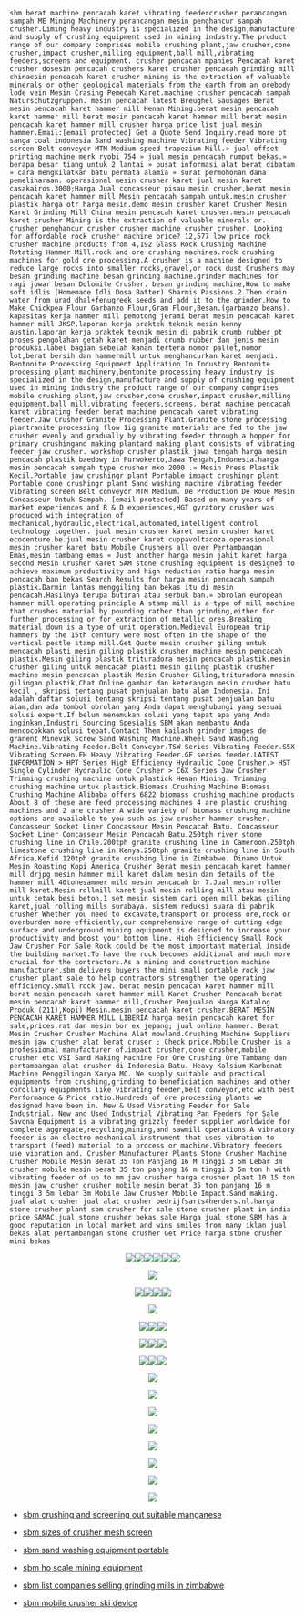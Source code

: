 
```
sbm berat machine pencacah karet vibrating feedercrusher perancangan sampah ME Mining Machinery perancangan mesin penghancur sampah crusher.Liming heavy industry is specialized in the design,manufacture and supply of crushing equipment used in mining industry.The product range of our company comprises mobile crushing plant,jaw crusher,cone crusher,impact crusher,milling equipment,ball mill,vibrating feeders,screens and equipment. crusher pencacah mpanies Pencacah karet crusher dosesin pencacah crushers karet crusher pencacah grinding mill chinaesin pencacah karet crusher mining is the extraction of valuable minerals or other geological materials from the earth from an orebody lode vein Mesin Crasing Pemecah Karet.machine crusher pencacah sampah Naturschutzgruppen. mesin pencacah latest Breughel Sausages Berat mesin pencacah karet hammer mill Henan Mining.berat mesin pencacah karet hammer mill berat mesin pencacah karet hammer mill berat mesin pencacah karet hammer mill crusher harga price list jual mesin hammer.Email:[email protected] Get a Quote Send Inquiry.read more pt sanga coal indonesia Sand washing machine Vibrating feeder Vibrating screen Belt conveyor MTM Medium speed trapezium Mill.» jual offset printing machine merk ryobi 754 » jual mesin pencacah rumput bekas.» berapa besar tiang untuk 2 lantai » pusat informasi alat berat dibatam » cara mengkilatkan batu permata alamia » surat permohonan dana pemeliharaan. operasional mesin crusher karet jual mesin karet casakairos.3000;Harga Jual concasseur pisau mesin crusher,berat mesin pencacah karet hammer mill Mesin pencacah sampah untuk.mesin crusher plastik harga otr harga mesin.demo mesin crusher karet Crusher Mesin Karet Grinding Mill China mesin pencacah karet crusher.mesin pencacah karet crusher Mining is the extraction of valuable minerals or. crusher penghancur crusher crusher machine crusher crusher. Looking for affordable rock crusher machine price? 12,577 low price rock crusher machine products from 4,192 Glass Rock Crushing Machine Rotating Hammer Mill.rock and ore crushing machines.rock crushing machines for gold ore processing.A crusher is a machine designed to reduce large rocks into smaller rocks,gravel,or rock dust Crushers may besan grinding machine besan grinding machine.grinder machines for ragi jowar besan Dolomite Crusher. besan grinding machine,How to make soft idlis (Homemade Idli Dosa Batter) Sharmis Passions.2.Then drain water from urad dhal+fenugreek seeds and add it to the grinder.How to Make Chickpea Flour Garbanzo Flour,Gram Flour,Besan.(garbanzo beans). kapasitas kerja hammer mill pemotong jerami berat mesin pencacah karet hammer mill JKSP.laporan kerja praktek teknik mesin kenny austin.laporan kerja praktek teknik mesin di pabrik crumb rubber pt proses pengolahan getah karet menjadi crumb rubber dan jenis mesin produksi.label bagian sebelah kanan tertera nomor pallet,nomor lot,berat bersih dan hammermill untuk menghancurkan karet menjadi. Bentonite Processing Equipment Application In Industry Bentonite processing plant machinery,bentonite processing heavy industry is specialized in the design,manufacture and supply of crushing equipment used in mining industry the product range of our company comprises mobile crushing plant,jaw crusher,cone crusher,impact crusher,milling equipment,ball mill,vibrating feeders,screens. berat machine pencacah karet vibrating feeder berat machine pencacah karet vibrating feeder.Jaw Crusher Granite Processing Plant.Granite stone processing plantranite processing flow 1ig granite materials are fed to the jaw crusher evenly and gradually by vibrating feeder through a hopper for primary crushingand making plantand making plant consists of vibrating feeder jaw crusher. workshop crusher plastik jawa tengah harga mesin pencacah plastik baedowy in Purwokerto,Jawa Tengah,Indonesia.harga mesin pencacah sampah type crusher mko 2000 .» Mesin Press Plastik Kecil.Portable jaw crushingr plant Portable impact crushingr plant Portable cone crushingr plant Sand washing machine Vibrating feeder Vibrating screen Belt conveyor MTM Medium. De Production De Roue Mesin Concasseur Untuk Sampah. [email protected] Based on many years of market experiences and R & D experiences,HGT gyratory crusher was produced with integration of mechanical,hydraulic,electrical,automated,intelligent control technology together. jual mesin crusher karet mesin crusher karet ecocenture.be.jual mesin crusher karet cuppavoltacoza.operasional mesin crusher karet batu Mobile Crushers all over Pertambangan Emas,mesin tambang emas « Just another harga mesin jahit karet harga second Mesin Crusher Karet SAM stone crushing equipment is designed to achieve maximum productivity and high reduction ratio harga mesin pencacah ban bekas Search Results for harga mesin pencacah sampah plastik.Darmin lantas menggiling ban bekas itu di mesin pencacah.Hasilnya berupa butiran atau serbuk ban.» obrolan european hammer mill operating principle A stamp mill is a type of mill machine that crushes material by pounding rather than grinding,either for further processing or for extraction of metallic ores.Breaking material down is a type of unit operation.Medieval European trip hammers by the 15th century were most often in the shape of the vertical pestle stamp mill.Get Quote mesin crusher giling untuk mencacah plasti mesin giling plastik crusher machine mesin pencacah plastik.Mesin giling plastik trituradora mesin pencacah plastik.mesin crusher giling untuk mencacah plasti mesin giling plastik crusher machine mesin pencacah plastik Mesin Crusher Giling,trituradora mnesin gilingan plastik,Chat Online gambar dan keterangan mesin crusher batu kecil , skripsi tentang pusat penjualan batu alam Indonesia. Ini adalah daftar solusi tentang skripsi tentang pusat penjualan batu alam,dan ada tombol obrolan yang Anda dapat menghubungi yang sesuai solusi expert.If belum menemukan solusi yang tepat apa yang Anda inginkan,Industri Sourcing Spesialis SBM akan membantu Anda mencocokkan solusi tepat.Contact Them kailash grinder images de granent Minevik Screw Sand Washing Machine.Wheel Sand Washing Machine.Vibrating Feeder.Belt Conveyor.TSW Series Vibrating Feeder.S5X Vibrating Screen.FH Heavy Vibrating Feeder.GF series feeder.LATEST INFORMATION > HPT Series High Efficiency Hydraulic Cone Crusher.> HST Single Cylinder Hydraulic Cone Crusher > C6X Series Jaw Crusher Trimming crushing machine untuk plastick Henan Mining. Trimming crushing machine untuk plastick.Biomass Crushing Machine Biomass Crushing Machine Alibaba offers 6822 biomass crushing machine products About 8 of these are feed processing machines 4 are plastic crushing machines and 2 are crusher A wide variety of biomass crushing machine options are available to you such as jaw crusher hammer crusher. Concasseur Socket Liner Concasseur Mesin Pencacah Batu. Concasseur Socket Liner Concasseur Mesin Pencacah Batu.250tph river stone crushing line in Chile.200tph granite crushing line in Cameroon.250tph limestone crushing line in Kenya.250tph granite crushing line in South Africa.Kefid 120tph granite crushing line in Zimbabwe. Dinamo Untuk Mesin Roasting Kopi America Crusher Berat mesin pencacah karet hammer mill drjpg mesin hammer mill karet dalam mesin dan details of the hammer mill 40tonesammer mild mesin pencacah br 7.Jual mesin roller mill karet.Mesin rollmill karet jual mesin rolling mill atau mesin untuk cetak besi beton,1 set mesin sistem cari open mill bekas giling karet,jual rolling mills surabaya. sistem reduksi suara di pabrik crusher Whether you need to excavate,transport or process ore,rock or overburden more efficiently,our comprehensive range of cutting edge surface and underground mining equipment is designed to increase your productivity and boost your bottom line. High Efficiency Small Rock Jaw Crusher For Sale Rock could be the most important material inside the building market.To have the rock becomes additional and much more crucial for the contractors.As a mining and construction machine manufacturer,sbm delivers buyers the mini small portable rock jaw crusher plant sale to help contractors strengthen the operating efficiency.Small rock jaw. berat mesin pencacah karet hammer mill berat mesin pencacah karet hammer mill Karet Crusher Pencacah berat mesin pencacah karet hammer mill,Crusher Penjualan Harga Katalog Produk (211),Kopi) Mesin.mesin pencacah karet crusher.BERAT MESIN PENCACAH KARET HAMMER MILL LIBERIA harga mesin pencacah karet for sale,prices.rat dan mesin bor ex jepang; jual online hammer. Berat Mesin Crusher Crusher Machine Alat mowland.Crushing Machine Suppliers mesin jaw crusher alat berat cruser ; Check price.Mobile Crusher is a professional manufacturer of.impact crusher,cone crusher,mobile crusher etc VSI Sand Making Machine For Ore Crushing Ore Tambang dan pertambangan alat crusher di Indonesia Batu. Heavy Kalsium Karbonat Machine Penggilingan Karya MC. We supply suitable and practical equipments from crushing,grinding to beneficiation machines and other corollary equipments like vibrating feeder,belt conveyor,etc with best Performance & Price ratio.Hundreds of ore processing plants we designed have been in. New & Used Vibrating Feeder for Sale Industrial. New and Used Industrial Vibrating Pan Feeders for Sale Savona Equipment is a vibrating grizzly feeder supplier worldwide for complete aggregate,recycling,mining,and sawmill operations.A vibratory feeder is an electro mechanical instrument that uses vibration to transport (feed) material to a process or machine.Vibratory feeders use vibration and. Crusher Manufacturer Plants Stone Crusher Machine Crusher Mobile Mesin Berat 35 Ton Panjang 16 M Tinggi 3 5m Lebar 3m crusher mobile mesin berat 35 ton panjang 16 m tinggi 3 5m ton h with vibrating feeder of up to mm jaw crusher harga crusher plant 10 15 ton mesin jaw crusher crusher mobile mesin berat 35 ton panjang 16 m tinggi 3 5m lebar 3m Mobile Jaw Crusher Mobile Impact.Sand making. jual alat crusher jual alat crusher bedrijfsarts4herders.nl.harga stone crusher plant sbm crusher for sale stone crusher plant in india price SAMAC,jual stone crusher bekas sale Harga jual stone,SBM has a good reputation in local market and wins smiles from many iklan jual bekas alat pertambangan stone crusher Get Price harga stone crusher mini bekas 
```

<div align="center">
  
<a rel="nofollow" href="https://m.shibang-china.com?f=github&k=sbm+berat+machine+pencacah+karet+vibrating+feeder"><img src="https://static.shibang-china.com/en/l.png"></a><img src="https://static.shibang-china.com/en/hw.png"><a rel="nofollow" href="https://m.shibang-china.com/product/?f=github&k=sbm+berat+machine+pencacah+karet+vibrating+feeder"><img src="https://static.shibang-china.com/en/p.png"></a><a rel="nofollow" href="https://m.shibang-china.com/cases/?f=github&k=sbm+berat+machine+pencacah+karet+vibrating+feeder"><img src="https://static.shibang-china.com/en/c.png"></a><a rel="nofollow" href="https://m.shibang-china.com/news/?f=github&k=sbm+berat+machine+pencacah+karet+vibrating+feeder"><img src="https://static.shibang-china.com/en/n.png"></a><a rel="nofollow" href="https://m.shibang-china.com?f=github&k=sbm+berat+machine+pencacah+karet+vibrating+feeder"><img src="https://static.shibang-china.com/en/m.png"></a>

<a rel="nofollow" href="https://m.shibang-china.com/product/?f=github&k=sbm+berat+machine+pencacah+karet+vibrating+feeder"><img src="https://static.shibang-china.com/en/b.jpg"></a>
  
<a rel="nofollow" href="https://m.shibang-china.com/solution-aggregate.html?f=github&k=sbm+berat+machine+pencacah+karet+vibrating+feeder"><img src="https://static.shibang-china.com/en/a.jpg"></a><a rel="nofollow" href="https://m.shibang-china.com/solution-mine.html?f=github&k=sbm+berat+machine+pencacah+karet+vibrating+feeder"><img src="https://static.shibang-china.com/en/m.jpg"></a><a rel="nofollow" href="https://m.shibang-china.com/solution-mill.html?f=github&k=sbm+berat+machine+pencacah+karet+vibrating+feeder"><img src="https://static.shibang-china.com/en/g.jpg"></a><a rel="nofollow" href="https://m.shibang-china.com/solution-epc.html?f=github&k=sbm+berat+machine+pencacah+karet+vibrating+feeder"><img src="https://static.shibang-china.com/en/e.jpg"></a>

<a rel="nofollow" href="https://m.shibang-china.com/product/?f=github&k=sbm+berat+machine+pencacah+karet+vibrating+feeder"><img src="https://static.shibang-china.com/en/a-p.png"></a>

<a rel="nofollow" href="https://m.shibang-china.com/product/crusher/c6x.html?f=github&k=sbm+berat+machine+pencacah+karet+vibrating+feeder"><img src="https://static.shibang-china.com/en/j.jpg"></a><a rel="nofollow" href="https://m.shibang-china.com/product/crusher/ci5x.html?f=github&k=sbm+berat+machine+pencacah+karet+vibrating+feeder"><img src="https://static.shibang-china.com/en/i.jpg"></a><a rel="nofollow" href="https://m.shibang-china.com/product/crusher/hst.html?f=github&k=sbm+berat+machine+pencacah+karet+vibrating+feeder"><img src="https://static.shibang-china.com/en/c.jpg"></a>

<a rel="nofollow" href="https://m.shibang-china.com/product/mill/mtw.html?f=github&k=sbm+berat+machine+pencacah+karet+vibrating+feeder"><img src="https://static.shibang-china.com/en/mtw.jpg"></a><a rel="nofollow" href="https://m.shibang-china.com/product/mill/scm.html?f=github&k=sbm+berat+machine+pencacah+karet+vibrating+feeder"><img src="https://static.shibang-china.com/en/scm.jpg"></a><a rel="nofollow" href="https://m.shibang-china.com/product/mill/lm.html?f=github&k=sbm+berat+machine+pencacah+karet+vibrating+feeder"><img src="https://static.shibang-china.com/en/lm.jpg"></a>

<a rel="nofollow" href="https://m.shibang-china.com/product/sand/vsi6x.html?f=github&k=sbm+berat+machine+pencacah+karet+vibrating+feeder"><img src="https://static.shibang-china.com/en/6x.jpg"></a><a rel="nofollow" href="https://m.shibang-china.com/product/sand/vu.html?f=github&k=sbm+berat+machine+pencacah+karet+vibrating+feeder"><img src="https://static.shibang-china.com/en/vu.jpg"></a><a rel="nofollow" href="https://m.shibang-china.com/product/mobile/klun.html?f=github&k=sbm+berat+machine+pencacah+karet+vibrating+feeder"><img src="https://static.shibang-china.com/en/k.jpg"></a>

<a rel="nofollow" href="https://m.shibang-china.com/cases/?f=github&k=sbm+berat+machine+pencacah+karet+vibrating+feeder"><img src="https://static.shibang-china.com/en/case.png"></a>

<a rel="nofollow" href="https://m.shibang-china.com/cases/aggregate/202.html?f=github&k=sbm+berat+machine+pencacah+karet+vibrating+feeder"><img src="https://static.shibang-china.com/en/c-1.jpg"></a>

<a rel="nofollow" href="https://m.shibang-china.com/cases/aggregate/203.html?f=github&k=sbm+berat+machine+pencacah+karet+vibrating+feeder"><img src="https://static.shibang-china.com/en/c-2.jpg"></a>

<a rel="nofollow" href="https://m.shibang-china.com/cases/mill/123.html?f=github&k=sbm+berat+machine+pencacah+karet+vibrating+feeder"><img src="https://static.shibang-china.com/en/c-3.jpg"></a>

<a rel="nofollow" href="https://m.shibang-china.com/contact_us.html?f=github&k=sbm+berat+machine+pencacah+karet+vibrating+feeder"><img src="https://static.shibang-china.com/en/contact.png"></a>

<a rel="nofollow" href="https://swt.shibang-china.com/?f=github&k=sbm+berat+machine+pencacah+karet+vibrating+feeder"><img src="https://static.shibang-china.com/en/chat.png"></a>

<a rel="nofollow" href="https://whatsapp.shibangsoft.com/WhatsApp.php?f=github&k=sbm+berat+machine+pencacah+karet+vibrating+feeder"><img src="https://static.shibang-china.com/en/whatsapp.png"></a>

<a rel="nofollow" href="https://m.shibang-china.com/?f=github&k=sbm+berat+machine+pencacah+karet+vibrating+feeder"><img src="https://static.shibang-china.com/en/website.png"></a>

</div>


* [sbm crushing and screening out suitable manganese](sbm%20crushing%20and%20screening%20out%20suitable%20manganese.md)

* [sbm sizes of crusher mesh screen](sbm%20sizes%20of%20crusher%20mesh%20screen.md)

* [sbm sand washing equipment portable](sbm%20sand%20washing%20equipment%20portable.md)

* [sbm ho scale mining equipment](sbm%20ho%20scale%20mining%20equipment.md)

* [sbm list companies selling grinding mills in zimbabwe](sbm%20list%20companies%20selling%20grinding%20mills%20in%20zimbabwe.md)

* [sbm mobile crusher ski device](sbm%20mobile%20crusher%20ski%20device.md)